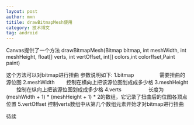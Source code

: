 ```yaml
---
layout: post
author: mxn
titile: drawBitmapMesh使用
category: 技术博文
tag: android
---
```


Canvas提供了一个方法
drawBitmapMesh(Bitmap bitmap, int meshWidth, int meshHeight, float[] verts, int vertOffset, int[] colors,int colorffset,Paint paint)

这个方法可以对bitmap进行扭曲
参数说明如下:
1.bitmap　　　　　需要扭曲的源位图
2.meshWidth 　　控制在横向上把该源位图划成成多少格
3.meshHeight 　　控制在纵向上把该源位图划成成多少格
4.verts 　　　　　长度为(meshWidth + 1) * (meshHeight + 1) * 2的数组，它记录了扭曲后的位图各顶点位置
5.vertOffset         控制verts数组中从第几个数组元素开始才对bitmap进行扭曲


待续

